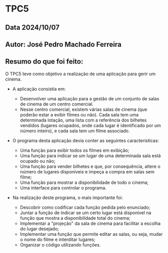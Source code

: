 # TPC5

## Data 2024/10/07

## Autor: José Pedro Machado Ferreira 

## Resumo do que foi feito:
O TPC5 teve como objetivo a realização de uma aplicação para gerir um cinema.

- A aplicação consistia em:
    - Desenvolver uma aplicação para a gestão de um conjunto de salas de cinema de um centro comercial.
    - Nesse centro comercial, existem várias salas de cinema (que poderão estar a exibir filmes ou não). Cada sala tem uma determinada lotação, uma lista com a referência dos bilhetes vendidos (lugares ocupados, onde cada lugar é identificado por um número inteiro), e cada sala tem um filme associado.

- O programa desta aplicação devia conter as seguintes características:
    - Uma função para exibir todos os filmes em exibição;
    - Uma função para indicar se um lugar de uma determinada sala está ocupado ou não;
    - Uma função para vender bilhetes e que, por consequência, altere o número de lugares disponíveis e impeça a compra em salas sem filme;
    - Uma função para mostrar a disponibilidade de todo o cinema;
    - Uma interface para controlar o programa.

- Na realização deste programa, o mais importante foi:
    - Descobrir como codificar cada função pedida pelo enunciado;
    - Juntar a função de indicar se um certo lugar está disponível na função que mostra a disponibilidade total do cinema;
    - Implementar a "projeção" da sala de cinema para facilitar a escolha do lugar desejado;
    - Implementar uma função que permite editar as salas, ou seja, mudar o nome do filme e interditar lugares;
    - Organizar o código utilizando funções.
